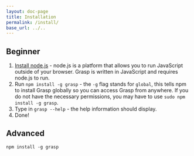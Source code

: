 ```yaml
---
layout: doc-page
title: Installation
permalink: /install/
base_url: ../..
---
```


## Beginner

1. [Install node.js](http://nodejs.org/download/) - node.js is a platform that allows you to run JavaScript outside of your browser. Grasp is written in JavaScript and requires node.js to run.
1. Run `npm install -g grasp` - the `-g` flag stands for `global`, this tells npm to install Grasp globally so you can access Grasp from anywhere. If you do not have the necessary permissions, you may have to use `sudo npm install -g grasp`.
1. Type in `grasp --help` - the help information should display.
1. Done!

## Advanced

    npm install -g grasp
